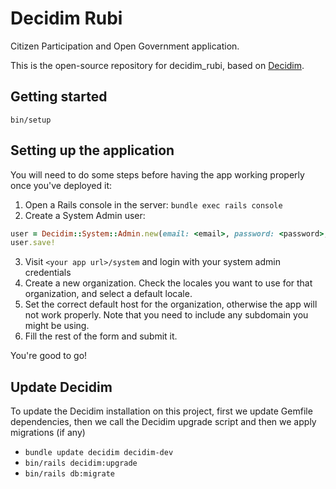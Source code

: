 # Decidim Rubi

Citizen Participation and Open Government application.

This is the open-source repository for decidim_rubi, based on [Decidim](https://github.com/decidim/decidim).

## Getting started

`bin/setup`

## Setting up the application

You will need to do some steps before having the app working properly once you've deployed it:

1.  Open a Rails console in the server: `bundle exec rails console`
2.  Create a System Admin user:

```ruby
user = Decidim::System::Admin.new(email: <email>, password: <password>, password_confirmation: <password>)
user.save!
```

3.  Visit `<your app url>/system` and login with your system admin credentials
4.  Create a new organization. Check the locales you want to use for that organization, and select a default locale.
5.  Set the correct default host for the organization, otherwise the app will not work properly. Note that you need to include any subdomain you might be using.
6.  Fill the rest of the form and submit it.

You're good to go!

## Update Decidim

To update the Decidim installation on this project, first we update Gemfile
dependencies, then we call the Decidim upgrade script and then we apply
migrations (if any)

* `bundle update decidim decidim-dev`
* `bin/rails decidim:upgrade`
* `bin/rails db:migrate`
